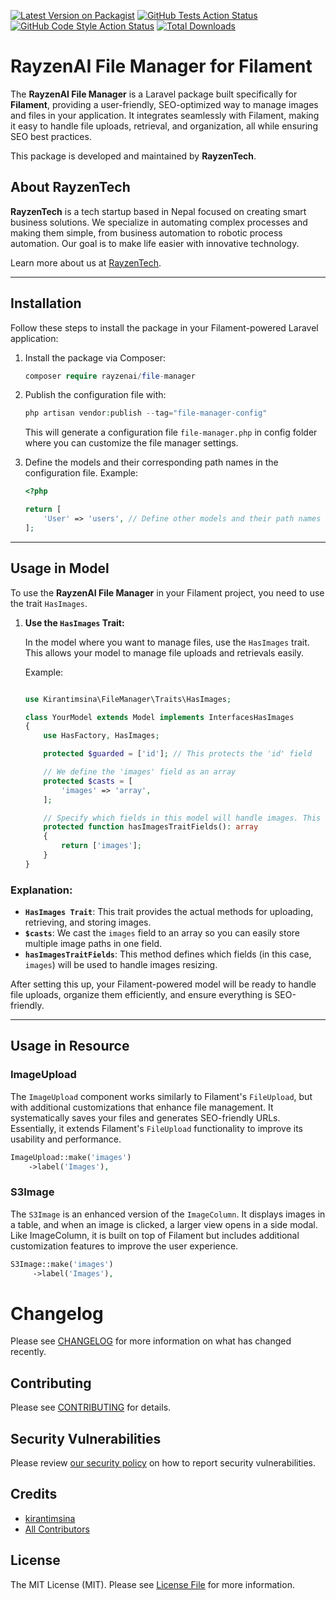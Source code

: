 [![Latest Version on Packagist](https://img.shields.io/packagist/v/rayzenai/file-manager.svg?style=flat-square)](https://packagist.org/packages/rayzenai/file-manager)
[![GitHub Tests Action Status](https://img.shields.io/github/actions/workflow/status/rayzenai/file-manager/run-tests.yml?branch=main&label=tests&style=flat-square)](https://github.com/rayzenai/file-manager/actions?query=workflow%3Arun-tests+branch%3Amain)
[![GitHub Code Style Action Status](https://img.shields.io/github/actions/workflow/status/rayzenai/file-manager/fix-php-code-style-issues.yml?branch=main&label=code%20style&style=flat-square)](https://github.com/rayzenai/file-manager/actions?query=workflow%3A"Fix+PHP+code+style+issues"+branch%3Amain)
[![Total Downloads](https://img.shields.io/packagist/dt/rayzenai/file-manager.svg?style=flat-square)](https://packagist.org/packages/rayzenai/file-manager)

# RayzenAI File Manager for Filament

The **RayzenAI File Manager** is a Laravel package built specifically for **Filament**, providing a user-friendly, SEO-optimized way to manage images and files in your application. It integrates seamlessly with Filament, making it easy to handle file uploads, retrieval, and organization, all while ensuring SEO best practices.

This package is developed and maintained by **RayzenTech**.

## About RayzenTech

**RayzenTech** is a tech startup based in Nepal focused on creating smart business solutions. We specialize in automating complex processes and making them simple, from business automation to robotic process automation. Our goal is to make life easier with innovative technology.

Learn more about us at [RayzenTech](https://www.rayzentech.com).

---

## Installation

Follow these steps to install the package in your Filament-powered Laravel application:

1. Install the package via Composer:

    ```php
    composer require rayzenai/file-manager
    ```

2. Publish the configuration file with:

    ```php
    php artisan vendor:publish --tag="file-manager-config"
    ```

    This will generate a configuration file `file-manager.php` in config folder where you can customize the file manager settings.

3. Define the models and their corresponding path names in the configuration file. Example:

    ```php
    <?php

    return [
        'User' => 'users', // Define other models and their path names here according to your project
    ];
    ```

---

## Usage in Model

To use the **RayzenAI File Manager** in your Filament project, you need to use the trait `HasImages`.

1. **Use the `HasImages` Trait:**

    In the model where you want to manage files, use the `HasImages` trait. This allows your model to manage file uploads and retrievals easily.

    Example:

    ```php

    use Kirantimsina\FileManager\Traits\HasImages;

    class YourModel extends Model implements InterfacesHasImages
    {
        use HasFactory, HasImages;

        protected $guarded = ['id']; // This protects the 'id' field

        // We define the 'images' field as an array
        protected $casts = [
            'images' => 'array',
        ];

        // Specify which fields in this model will handle images. This is used for resizing
        protected function hasImagesTraitFields(): array
        {
            return ['images'];
        }
    }
    ```

### Explanation:

-   **`HasImages Trait`**: This trait provides the actual methods for uploading, retrieving, and storing images.
-   **`$casts`**: We cast the `images` field to an array so you can easily store multiple image paths in one field.
-   **`hasImagesTraitFields`**: This method defines which fields (in this case, `images`) will be used to handle images resizing.

After setting this up, your Filament-powered model will be ready to handle file uploads, organize them efficiently, and ensure everything is SEO-friendly.

---

## Usage in Resource

### ImageUpload

The `ImageUpload` component works similarly to Filament's `FileUpload`, but with additional customizations that enhance file management. It systematically saves your files and generates SEO-friendly URLs. Essentially, it extends Filament's `FileUpload` functionality to improve its usability and performance.

```php
ImageUpload::make('images')
    ->label('Images'),
```

### S3Image

The `S3Image` is an enhanced version of the `ImageColumn`. It displays images in a table, and when an image is clicked, a larger view opens in a side modal. Like ImageColumn, it is built on top of Filament but includes additional customization features to improve the user experience.

```php
S3Image::make('images')
     ->label('Images'),
```

# Changelog

Please see [CHANGELOG](CHANGELOG.md) for more information on what has changed recently.

## Contributing

Please see [CONTRIBUTING](CONTRIBUTING.md) for details.

## Security Vulnerabilities

Please review [our security policy](../../security/policy) on how to report security vulnerabilities.

## Credits

-   [kirantimsina](https://github.com/rayzenai)
-   [All Contributors](../../contributors)

## License

The MIT License (MIT). Please see [License File](LICENSE.md) for more information.
